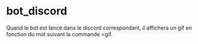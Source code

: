 # bot_discord

Quand le bot est lancé dans le discord correspondant, il affichera un gif en fonction du mot suivant la commande =gif.
